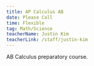 ```yaml
---
title: AP Calculus AB
date: Please Call
time: Flexible
tag: Math/Science
teacherName: Justin Kim
teacherLink: /staff/justin-kim
---
```


AB Calculus preparatory course.
